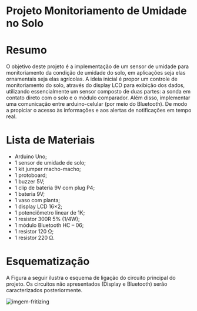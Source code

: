 # Projeto Monitoriamento de Umidade no Solo
# Resumo
O objetivo deste projeto é a implementação de um sensor de umidade para monitoriamento da condição de umidade do solo, em aplicações seja elas ornamentais seja elas agrícolas. A ideia inicial é propor um controle de monitoriamento do solo, através do display LCD para exibição dos dados, utilizando essencialmente um sensor composto de duas partes: a sonda em contato direto com o solo e o módulo comparador. Além disso, implementar uma comunicação entre arduino-celular (por meio do Bluetooth). De modo a propiciar o acesso às informações e aos alertas de notificações em tempo real.
# Lista de Materiais
  - Arduino Uno;
  - 1 sensor de umidade de solo;
  - 1 kit jumper macho-macho;
  - 1 protoboard;
  - 1 buzzer 5V;
  - 1 clip de bateria 9V com plug P4;
  - 1 bateria 9V;
  - 1 vaso com planta;
  - 1 display LCD 16×2;
  - 1 potenciômetro linear de 1K;
  - 1 resistor 300R 5% (1/4W);
  - 1 módulo Bluetooth HC – 06;
  - 1 resistor 120 Ω;
  - 1 resistor 220 Ω.
# Esquematização
A Figura a seguir ilustra o esquema de ligação do circuito principal do projeto. Os circuitos não apresentados (Display e Bluetooth) serão caracterizados posteriormente.

![imgem-fritizing](https://user-images.githubusercontent.com/53840650/62588248-79896580-b89b-11e9-8310-a0aeaff0b905.JPG)
